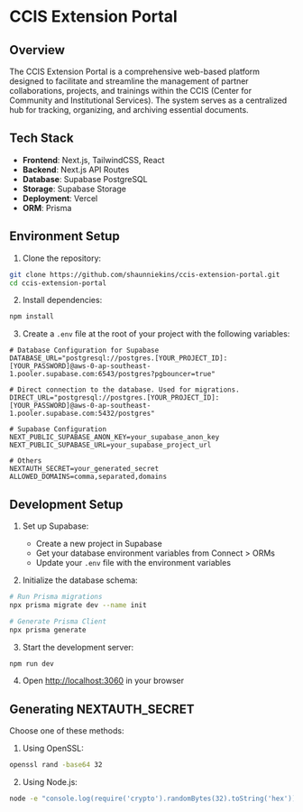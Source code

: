 # CCIS Extension Portal

## Overview

The CCIS Extension Portal is a comprehensive web-based platform designed to facilitate and streamline the management of partner collaborations, projects, and trainings within the CCIS (Center for Community and Institutional Services). The system serves as a centralized hub for tracking, organizing, and archiving essential documents.

## Tech Stack

- **Frontend**: Next.js, TailwindCSS, React
- **Backend**: Next.js API Routes
- **Database**: Supabase PostgreSQL
- **Storage**: Supabase Storage
- **Deployment**: Vercel
- **ORM**: Prisma

## Environment Setup

1. Clone the repository:

```bash
git clone https://github.com/shaunniekins/ccis-extension-portal.git
cd ccis-extension-portal
```

2. Install dependencies:

```bash
npm install
```

3. Create a `.env` file at the root of your project with the following variables:

```env
# Database Configuration for Supabase
DATABASE_URL="postgresql://postgres.[YOUR_PROJECT_ID]:[YOUR_PASSWORD]@aws-0-ap-southeast-1.pooler.supabase.com:6543/postgres?pgbouncer=true"

# Direct connection to the database. Used for migrations.
DIRECT_URL="postgresql://postgres.[YOUR_PROJECT_ID]:[YOUR_PASSWORD]@aws-0-ap-southeast-1.pooler.supabase.com:5432/postgres"

# Supabase Configuration
NEXT_PUBLIC_SUPABASE_ANON_KEY=your_supabase_anon_key
NEXT_PUBLIC_SUPABASE_URL=your_supabase_project_url

# Others
NEXTAUTH_SECRET=your_generated_secret
ALLOWED_DOMAINS=comma,separated,domains
```

## Development Setup

1. Set up Supabase:

   - Create a new project in Supabase
   - Get your database environment variables from Connect > ORMs
   - Update your `.env` file with the environment variables

2. Initialize the database schema:

```bash
# Run Prisma migrations
npx prisma migrate dev --name init

# Generate Prisma Client
npx prisma generate
```

3. Start the development server:

```bash
npm run dev
```

4. Open [http://localhost:3060](http://localhost:3060) in your browser

## Generating NEXTAUTH_SECRET

Choose one of these methods:

1. Using OpenSSL:

```bash
openssl rand -base64 32
```

2. Using Node.js:

```bash
node -e "console.log(require('crypto').randomBytes(32).toString('hex'))"
```
